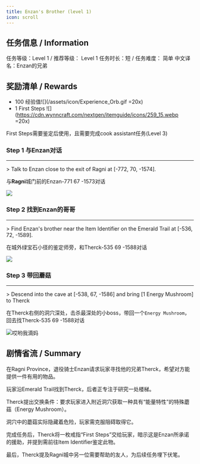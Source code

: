 ```yaml
---
title: Enzan's Brother (level 1)
icon: scroll
---
```

## 任务信息 / Information
任务等级：Level 1 / 推荐等级： Level 1
任务时长：短 / 任务难度： 简单
中文译名：Enzan的兄弟

## 奖励清单 / Rewards
  
+ 100 经验值![](/assets/icon/Experience_Orb.gif =20x)
+ 1 First Steps ![](https://cdn.wynncraft.com/nextgen/itemguide/icons/259_15.webp =20x)

First Steps需要鉴定后使用，且需要完成cook assistant任务(Level 3)



### Step 1 与Enzan对话
---
\> Talk to Enzan close to the exit of Ragni at [-772, 70, -1574].

与**Ragni**城门前的<NPC>Enzan</NPC><CC>-771 67 -1573</CC>对话

![](/assets/img/lv1-1_en.png)

### Step 2 找到Enzan的哥哥
---
\> Find Enzan's brother near the Item Identifier on the Emerald Trail at [-536, 72, -1589].

在城外绿宝石小径的鉴定师旁，和<NPC>Therck</NPC><CC>-535 69 -1588</CC>对话

![](/assets/img/lv1-2_en.png)

### Step 3 带回蘑菇
---
\> Descend into the cave at [-538, 67, -1586] and bring [1 Energy Mushroom] to Therck

在<NPC>Therck</NPC>右侧的洞穴深处，击杀最深处的小boss，带回一个`Energy Mushroom`，回去找<NPC>Therck</NPC><CC>-535 69 -1588</CC>对话

![哎哟我滴妈](/assets/img/lv1-3_en.png)
 
## 剧情省流 / Summary
在Ragni Province，退役骑士Enzan请求玩家寻找他的兄弟Therck，希望对方能提供一件有用的物品。

玩家沿Emerald Trail找到Therck，后者正专注于研究一处楼梯。

Therck提出交换条件：要求玩家进入附近洞穴获取一种具有“能量特性”的特殊蘑菇（Energy Mushroom）。

洞穴中的蘑菇实际隐藏着危险，玩家需克服阻碍取得它。

完成任务后，Therck将一枚戒指“First Steps”交给玩家，暗示这是Enzan所承诺的援助，并提到需前往Item Identifier鉴定此物。

最后，Therck提及Ragni城中另一位需要帮助的友人，为后续任务埋下伏笔。
